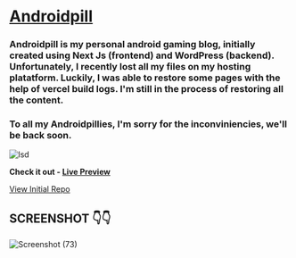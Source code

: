 # [Androidpill](https://androidpill.com)

### Androidpill is my personal android gaming blog, initially created using Next Js (frontend) and WordPress (backend). Unfortunately, I recently lost all my files on my hosting platatform. Luckily, I was able to restore some pages with the help of vercel build logs. I'm still in the process of restoring all the content. 

### To all my Androidpillies, I'm sorry for the inconviniencies, we'll be back soon.
![lsd](https://user-images.githubusercontent.com/67190735/181394633-d120d388-2c74-44fc-bbf9-a841ad60f1e3.gif)

 **Check it out - [Live Preview ](https://androidpill.com)**  
 
 [View Initial Repo](https://github.com/chinnaji/androidpill-wordpress/tree/f2d79a4db46f1a987f325f4d7fcb588f39326de6)

## SCREENSHOT 👇👇  

![Screenshot (73)](https://user-images.githubusercontent.com/67190735/181394165-9762c645-036b-458b-84a9-d1e5274faa19.png)


